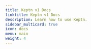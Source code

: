 ```yaml
---
title: Keptn v1 Docs
linktitle: Keptn v1 Docs
description: Learn how to use Keptn.
sidebar_multicard: true
icon: docs
menu: main
weight: 4
---
```

